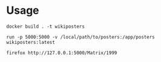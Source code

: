# Usage

`docker build . -t wikiposters`

`run -p 5000:5000 -v /local/path/to/posters:/app/posters wikiposters:latest`

`firefox http://127.0.0.1:5000/Matrix/1999`
